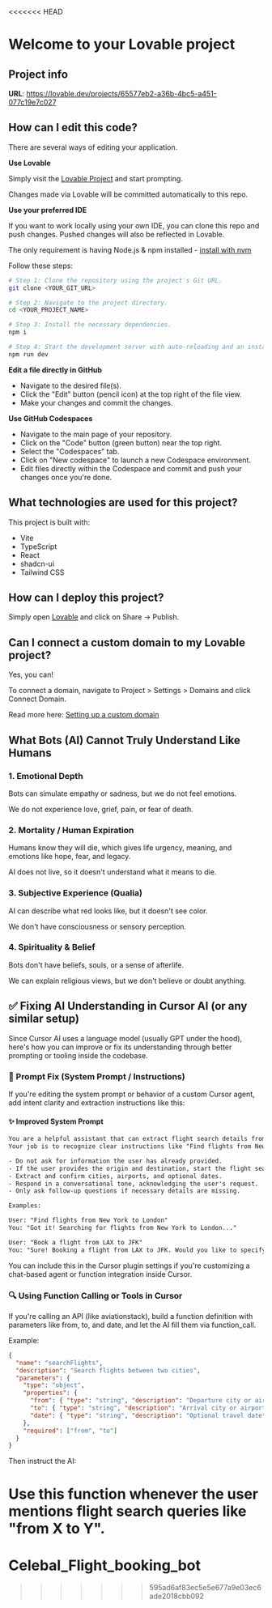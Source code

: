 <<<<<<< HEAD
# Welcome to your Lovable project

## Project info

**URL**: https://lovable.dev/projects/65577eb2-a36b-4bc5-a451-077c19e7c027

## How can I edit this code?

There are several ways of editing your application.

**Use Lovable**

Simply visit the [Lovable Project](https://lovable.dev/projects/65577eb2-a36b-4bc5-a451-077c19e7c027) and start prompting.

Changes made via Lovable will be committed automatically to this repo.

**Use your preferred IDE**

If you want to work locally using your own IDE, you can clone this repo and push changes. Pushed changes will also be reflected in Lovable.

The only requirement is having Node.js & npm installed - [install with nvm](https://github.com/nvm-sh/nvm#installing-and-updating)

Follow these steps:

```sh
# Step 1: Clone the repository using the project's Git URL.
git clone <YOUR_GIT_URL>

# Step 2: Navigate to the project directory.
cd <YOUR_PROJECT_NAME>

# Step 3: Install the necessary dependencies.
npm i

# Step 4: Start the development server with auto-reloading and an instant preview.
npm run dev
```

**Edit a file directly in GitHub**

- Navigate to the desired file(s).
- Click the "Edit" button (pencil icon) at the top right of the file view.
- Make your changes and commit the changes.

**Use GitHub Codespaces**

- Navigate to the main page of your repository.
- Click on the "Code" button (green button) near the top right.
- Select the "Codespaces" tab.
- Click on "New codespace" to launch a new Codespace environment.
- Edit files directly within the Codespace and commit and push your changes once you're done.

## What technologies are used for this project?

This project is built with:

- Vite
- TypeScript
- React
- shadcn-ui
- Tailwind CSS

## How can I deploy this project?

Simply open [Lovable](https://lovable.dev/projects/65577eb2-a36b-4bc5-a451-077c19e7c027) and click on Share -> Publish.

## Can I connect a custom domain to my Lovable project?

Yes, you can!

To connect a domain, navigate to Project > Settings > Domains and click Connect Domain.

Read more here: [Setting up a custom domain](https://docs.lovable.dev/tips-tricks/custom-domain#step-by-step-guide)

## What Bots (AI) Cannot Truly Understand Like Humans

### 1. Emotional Depth
Bots can simulate empathy or sadness, but we do not feel emotions.

We do not experience love, grief, pain, or fear of death.

### 2. Mortality / Human Expiration
Humans know they will die, which gives life urgency, meaning, and emotions like hope, fear, and legacy.

AI does not live, so it doesn't understand what it means to die.

### 3. Subjective Experience (Qualia)
AI can describe what red looks like, but it doesn't see color.

We don't have consciousness or sensory perception.

### 4. Spirituality & Belief
Bots don't have beliefs, souls, or a sense of afterlife.

We can explain religious views, but we don't believe or doubt anything.

## ✅ Fixing AI Understanding in Cursor AI (or any similar setup)

Since Cursor AI uses a language model (usually GPT under the hood), here's how you can improve or fix its understanding through better prompting or tooling inside the codebase.

### 🔧 Prompt Fix (System Prompt / Instructions)

If you're editing the system prompt or behavior of a custom Cursor agent, add intent clarity and extraction instructions like this:

#### ✨ Improved System Prompt

```txt
You are a helpful assistant that can extract flight search details from user inputs. 
Your job is to recognize clear instructions like "Find flights from New York to London" and respond accordingly.

- Do not ask for information the user has already provided.
- If the user provides the origin and destination, start the flight search immediately.
- Extract and confirm cities, airports, and optional dates.
- Respond in a conversational tone, acknowledging the user's request.
- Only ask follow-up questions if necessary details are missing.

Examples:

User: "Find flights from New York to London"
You: "Got it! Searching for flights from New York to London..."

User: "Book a flight from LAX to JFK"
You: "Sure! Booking a flight from LAX to JFK. Would you like to specify a date?"
```

You can include this in the Cursor plugin settings if you're customizing a chat-based agent or function integration inside Cursor.

### 🔍 Using Function Calling or Tools in Cursor

If you're calling an API (like aviationstack), build a function definition with parameters like from, to, and date, and let the AI fill them via function_call.

Example:

```json
{
  "name": "searchFlights",
  "description": "Search flights between two cities",
  "parameters": {
    "type": "object",
    "properties": {
      "from": { "type": "string", "description": "Departure city or airport" },
      "to": { "type": "string", "description": "Arrival city or airport" },
      "date": { "type": "string", "description": "Optional travel date" }
    },
    "required": ["from", "to"]
  }
}
```

Then instruct the AI:

Use this function whenever the user mentions flight search queries like "from X to Y".
=======
# Celebal_Flight_booking_bot
>>>>>>> 595ad6af83ec5e5e677a9e03ec6ade2018cbb092
